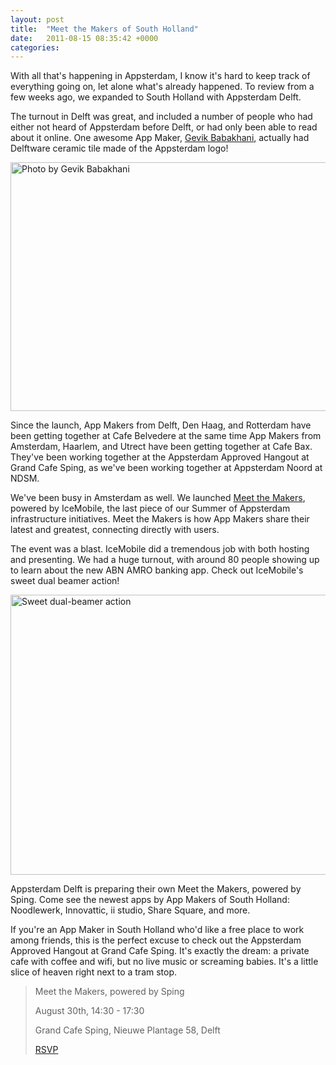 ```yaml
---
layout: post
title:  "Meet the Makers of South Holland"
date:   2011-08-15 08:35:42 +0000
categories: 
---
```



With all that's happening in Appsterdam, I know it's hard to keep track of everything going on, let alone what's already happened. To review from a few weeks ago, we expanded to South Holland with Appsterdam Delft.



The turnout in Delft was great, and included a number of people who had either not heard of Appsterdam before Delft, or had only been able to read about it online. One awesome App Maker, <a href="https://twitter.com/#!/gevik">Gevik Babakhani<a>, actually had Delftware ceramic tile made of the Appsterdam logo!



<img style="display:block; margin-left:auto; margin-right:auto;" src="marsedit://pending/B0522ABB-2063-41A4-B48B-E4D6780CECA1/" alt="Photo by Gevik Babakhani" title="5978362491_c24a79516e_b.jpg" border="0" width="600" height="398" />



Since the launch, App Makers from Delft, Den Haag, and Rotterdam have been getting together at Cafe Belvedere at the same time App Makers from Amsterdam, Haarlem, and Utrect have been getting together at Cafe Bax. They've been working together at the Appsterdam Approved Hangout at Grand Cafe Sping, as we've been working together at Appsterdam Noord at NDSM.



We've been busy in Amsterdam as well. We launched <a href="http://mur.mu.rs/?p=297">Meet the Makers</a>, powered by IceMobile, the last piece of our Summer of Appsterdam infrastructure initiatives. Meet the Makers is how App Makers share their latest and greatest, connecting directly with users.



The event was a blast. IceMobile did a tremendous job with both hosting and presenting. We had a huge turnout, with around 80 people showing up to learn about the new ABN AMRO banking app. Check out IceMobile's sweet dual beamer action!



<img style="display:block; margin-left:auto; margin-right:auto;" src="marsedit://pending/C855AAFD-BF32-4BD7-A804-6CE7B1231919/" alt="Sweet dual-beamer action" title="DualBeamers.JPG" border="0" width="600" height="448" />



Appsterdam Delft is preparing their own Meet the Makers, powered by Sping. Come see the newest apps by App Makers of South Holland: Noodlewerk, Innovattic, ii studio, Share Square, and more. 



If you're an App Maker in South Holland who'd like a free place to work among friends, this is the perfect excuse to check out the Appsterdam Approved Hangout at Grand Cafe Sping. It's exactly the dream: a private cafe with coffee and wifi, but no live music or screaming babies. It's a little slice of heaven right next to a tram stop.



<blockquote>

Meet the Makers, powered by Sping

August 30th,  14:30 - 17:30

Grand Cafe Sping, Nieuwe Plantage 58, Delft

<a href="http://www.meetup.com/Appsterdam/events/29415091/">RSVP</a>

</blockquote>


